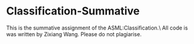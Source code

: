 # Classification-Summative
This is the summative assignment of the ASML:Classification.\\
All code is was written by Zixiang Wang. Please do not plagiarise.
